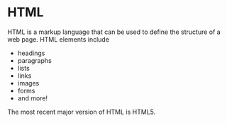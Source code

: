# HTML

HTML is a markup language that can be used to define the structure of a web page. HTML elements include

* headings
* paragraphs
* lists
* links
* images
* forms
* and more!

The most recent major version of HTML is HTML5.